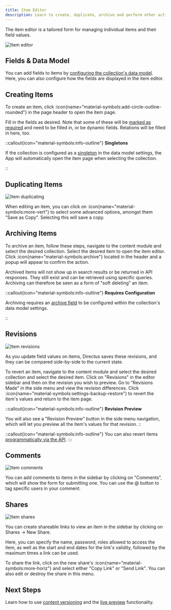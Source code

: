 ```yaml
---
title: Item Editor
description: Learn to create, duplicate, archive and perform other actions with items using Directus.
---
```


The item editor is a tailored form for managing individual items and their field values.

![Item editor](https://product-team.directus.app/assets/e60b0053-7588-432c-830e-453fb429b10b.webp)

## Fields & Data Model

You can add fields to items by [configuring the collection's data model](/data-modeling/fields). Here, you can also configure how the fields are displayed in the item editor.

## Creating Items

To create an item, click :icon{name="material-symbols:add-circle-outline-rounded"} in the page header to open the item page.

Fill in the fields as desired. Note that some of these will be [marked as required](/data-modeling/fields) and need to be filled in, or be dynamic fields. Relations will be filled in here, too.

::callout{icon="material-symbols:info-outline"}
**Singletons**

If the collection is configured as a [singleton](/data-modeling/collections) in the data model
settings, the App will automatically open the item page when selecting the collection.

::

## Duplicating Items

![Item duplicating](https://product-team.directus.app/assets/3ac21f31-a1e0-4506-a2cc-86a3682d4bf6.webp)

When editing an item, you can click on :icon{name="material-symbols:more-vert"} to select some advanced options, amongst them "Save as Copy". Selecting this will save a copy.

## Archiving Items

To archive an item, follow these steps, navigate to the content module and select the desired collection. Select the desired item to open the item editor. Click :icon{name="material-symbols:archive"} located in the header and a popup will appear to confirm the action.

Archived items will not show up in search results or be returned in API responses. They still exist and can be retrieved using specific queries. Archiving can therefore be seen as a form of "soft deleting" an item.

::callout{icon="material-symbols:info-outline"}
**Requires Configuration**

Archiving requires an [archive field](/data-modeling/collections) to be configured within the collection's data model
settings.

::

## Revisions

![Item revisions](https://product-team.directus.app/assets/453e00b9-6cda-4dea-a3a8-14f5686e6564.webp)

As you update field values on items, Directus saves these revisions, and they can be compared side-by-side to the current state.

To revert an item, navigate to the content module and select the desired collection and select the desired item. Click on "Revisions" in the editor sidebar and then on the revision you wish to preview. Go to "Revisions Made" in the side menu and view the revision differences. Click :icon{name="material-symbols:settings-backup-restore"} to revert the item's values and return to the item page.

::callout{icon="material-symbols:info-outline"}
**Revision Preview**

You will also see a "Revision Preview" button in the side menu navigation, which will let you preview all the item's
values for that revision.
::

::callout{icon="material-symbols:info-outline"}
You can also revert items [programmatically via the API](/api#tag/revisions).
:::

## Comments

![Item comments](https://product-team.directus.app/assets/453e00b9-6cda-4dea-a3a8-14f5686e6564.webp)

You can add comments to items in the sidebar by clicking on "Comments", which will show the form for submitting one. You can use the @ button to tag specific users in your comment.

## Shares

![Item shares](https://product-team.directus.app/assets/1ff83c92-0eb7-4cf5-a6ec-ff96801cf38c.webp)

You can create shareable links to view an item in the sidebar by clicking on Shares -> New Share.

Here, you can specify the name, password, roles allowed to access the item, as well as the start and end dates for the link's validity, followed by the maximum times a link can be used.

To share the link, click on the new share's :icon{name="material-symbols:more-horiz"} and select either "Copy Link" or "Send Link". You can also edit or destroy the share in this menu.

## Next Steps

Learn how to use [content versioning](/content/content-versioning) and the [live preview](/content/live-preview) functionality.

